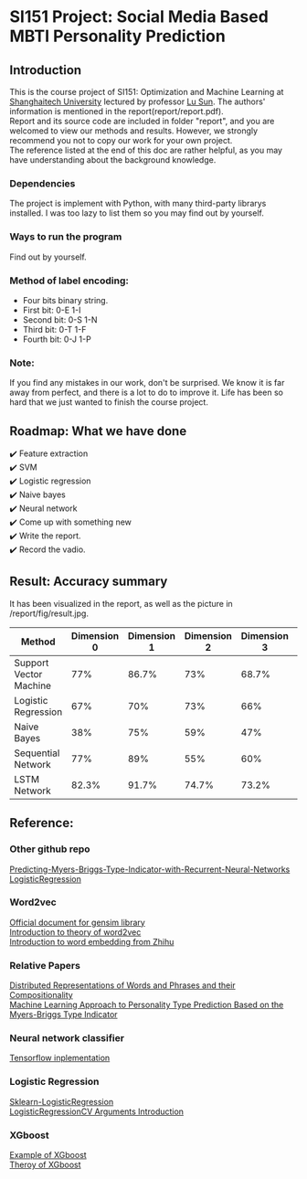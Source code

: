 # SI151 Project: Social Media Based MBTI Personality Prediction

## Introduction

This is the course project of SI151: Optimization and Machine Learning at [Shanghaitech University](https://www.shanghaitech.edu.cn) lectured by professor [Lu Sun](https://sist.shanghaitech.edu.cn/2020/0707/c7499a53879/page.htm). The authors' information is mentioned in the report(report/report.pdf). </br>
Report and its source code are included in folder "report", and you are welcomed to view our methods and results. However, we strongly recommend you not to copy our work for your own project. </br>
The reference listed at the end of this doc are rather helpful, as you may have understanding about the background knowledge. </br>

### Dependencies
The project is implement with Python, with many third-party librarys installed. I was too lazy to list them so you may find out by yourself.

### Ways to run the program
Find out by yourself.

### Method of label encoding:
+ Four bits binary string.
+ First bit: 0-E 1-I
+ Second bit: 0-S 1-N
+ Third bit: 0-T 1-F
+ Fourth bit: 0-J 1-P

### Note:
If you find any mistakes in our work, don't be surprised. We know it is far away from perfect, and there is a lot to do to improve it. Life has been so hard that we just wanted to finish the course project.


## Roadmap: What we have done
:heavy_check_mark: Feature extraction </br>
:heavy_check_mark: SVM </br>
:heavy_check_mark: Logistic regression  </br>
:heavy_check_mark: Naive bayes </br>
:heavy_check_mark: Neural network </br>
:heavy_check_mark: Come up with something new </br>
:heavy_check_mark: Write the report. </br>
:heavy_check_mark: Record the vadio. </br>

## Result: Accuracy summary
It has been visualized in the report, as well as the picture in /report/fig/result.jpg.

| Method | Dimension 0 | Dimension 1 | Dimension 2 | Dimension 3 | Multi-class |
| ------ | ------ | ------ | ------ | ------ | ------ |
| Support Vector Machine | 77% | 86.7% | 73% | 68.7% | 33.9% |
| Logistic Regression | 67% | 70% | 73% | 66% | 16% |
| Naive Bayes | 38% | 75% | 59% | 47% |   |
| Sequential Network | 77% | 89% | 55% | 60% | 24% |
| LSTM Network | 82.3% | 91.7% | 74.7% | 73.2% | 41.2% |


## Reference:
### Other github repo
[Predicting-Myers-Briggs-Type-Indicator-with-Recurrent-Neural-Networks](https://github.com/ianscottknight/Predicting-Myers-Briggs-Type-Indicator-with-Recurrent-Neural-Networks)</br>
[LogisticRegression](https://github.com/perborgen/LogisticRegression)</br>
### Word2vec
[Official document for gensim library](https://radimrehurek.com/gensim/models/word2vec.html) </br>
[Introduction to theory of word2vec](https://blog.csdn.net/huacha__/article/details/84068653) </br>
[Introduction to word embedding from Zhihu](https://www.zhihu.com/question/32275069) </br>
### Relative Papers
[Distributed Representations of Words and Phrases and their Compositionality](https://arxiv.org/abs/1310.4546) </br>
[Machine Learning Approach to Personality Type Prediction Based on the Myers-Briggs Type Indicator](https://www.researchgate.net/publication/339935842_Machine_Learning_Approach_to_Personality_Type_Prediction_Based_on_the_Myers-Briggs_Type_Indicator_R) </br>
### Neural network classifier
[Tensorflow inplementation](https://blog.csdn.net/sinat_29957455/article/details/78324082)</br>
### Logistic Regression
[Sklearn-LogisticRegression](https://blog.csdn.net/CherDW/article/details/54891073)</br>
[LogisticRegressionCV Arguments Introduction](https://blog.csdn.net/weixin_41690708/article/details/95171333)</br>
### XGboost
[Example of XGboost](https://blog.csdn.net/u011630575/article/details/79418138?ops_request_misc=&request_id=&biz_id=102&utm_term=XGBoost&utm_medium=distribute.pc_search_result.none-task-blog-2~all~sobaiduweb~default-0-79418138) </br>
[Theroy of XGboost](https://blog.csdn.net/sb19931201/article/details/52557382?ops_request_misc=%257B%2522request%255Fid%2522%253A%2522159306924419195162532096%2522%252C%2522scm%2522%253A%252220140713.130102334..%2522%257D&request_id=159306924419195162532096&biz_id=0&utm_medium=distribute.pc_search_result.none-task-blog-2~all~top_click~default-2-52557382.first_rank_ecpm_v3_pc_rank_v2&utm_term=XGBoost)
